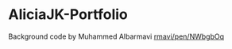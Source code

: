 # AliciaJK-Portfolio


Background code by Muhammed Albarmavi
[rmavi/pen/NWbgbOq](https://codepen.io/malbarmavi/pen/NWbgbOq)